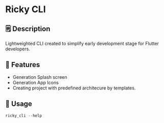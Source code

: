 # Ricky CLI

## 🗒 Description
Lightweighted CLI created to simplify early development stage for Flutter developers.

## 🚀 Features
- Generation Splash screen 
- Generation App Icons
- Creating project with predefined architecure by templates.

## 🔨 Usage
```dart
ricky_cli --help
```
